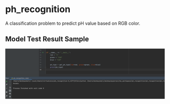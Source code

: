 # ph_recognition
A classification problem to predict pH value based on RGB color.

## Model Test Result Sample
![Test Result Image](test_result_1.png)
